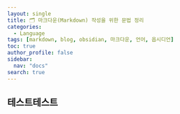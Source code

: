 ```yaml
---
layout: single
title: 🗂️ 마크다운(Markdown) 작성을 위한 문법 정리
categories:
  - Language
tags: [markdown, blog, obsidian, 마크다운, 언어, 옵시디언]
toc: true
author_profile: false
sidebar:
  nav: "docs"
search: true
---
```


## 테스트테스트